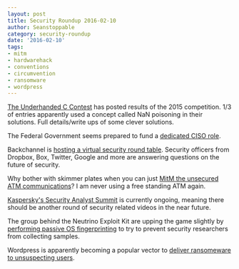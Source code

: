 ```yaml
---
layout: post
title: Security Roundup 2016-02-10
author: Seanstoppable
category: security-roundup
date: '2016-02-10'
tags:
- mitm
- hardwarehack
- conventions
- circumvention
- ransomware
- wordpress
---
```


[The Underhanded C Contest](http://www.underhanded-c.org/) has posted results of the 2015 competition. 1/3 of entries apparently used a concept called NaN poisoning in their solutions. Full details/write ups of some clever solutions.

The Federal Government seems prepared to fund a [dedicated CISO role](http://www.tripwire.com/state-of-security/latest-security-news/obama-to-appoint-first-federal-chief-information-security-officer/).

Backchannel is [hosting a virtual security round table](https://backchannel.com/the-future-of-security-a-roundtable-f3c611fd4c65). Security officers from Dropbox, Box, Twitter, Google and more are answering questions on the future of security.

Why bother with skimmer plates when you can just [MitM the unsecured ATM communications](http://krebsonsecurity.com/2016/02/skimmers-hijack-atm-network-cables/)? I am never using a free standing ATM again.

[Kaspersky's Security Analyst Summit](https://sas.kaspersky.com/) is currently ongoing, meaning there should be another round of security related videos in the near future.

The group behind the Neutrino Exploit Kit are upping the game slightly by [performing passive OS fingerprinting](http://www.pcworld.com/article/3030419/security/the-neutrino-exploit-kit-has-a-new-way-to-detect-security-researchers.html) to try to prevent security researchers from collecting samples.

Wordpress is apparently becoming a popular vector to [deliver ransomeware to unsuspecting users](http://arstechnica.com/security/2016/02/mysterious-spike-in-wordpress-hacks-silently-delivers-ransomware-to-visitors/).
